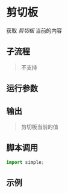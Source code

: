 # 剪切板 
获取 *剪切板* 当前的内容

## 子流程
> 不支持


## 运行参数




## 输出

> 剪切板当前的值    


## 脚本调用

```python
import simple;

```

## 示例